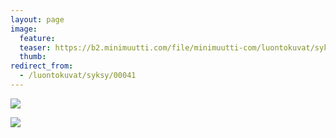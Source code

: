 ```yaml
---
layout: page
image:
  feature:
  teaser: https://b2.minimuutti.com/file/minimuutti-com/luontokuvat/syksy/IMG_20141101_074159-245px.jpg
  thumb:
redirect_from:
  - /luontokuvat/syksy/00041
---
```


![](https://b2.minimuutti.com/file/minimuutti-com/luontokuvat/syksy/IMG_20141101_074214-800px.jpg)

![](https://b2.minimuutti.com/file/minimuutti-com/luontokuvat/syksy/IMG_20141101_074159-800px.jpg)

